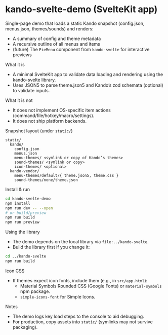 # kando-svelte-demo (SvelteKit app)

Single-page demo that loads a static Kando snapshot (config.json, menus.json, themes/sounds) and renders:
- A summary of config and theme metadata
- A recursive outline of all menus and items
- (future) The `PieMenu` component from `kando-svelte` for interactive previews

What it is
- A minimal SvelteKit app to validate data loading and rendering using the kando-svelte library.
- Uses JSON5 to parse theme.json5 and Kando’s zod schemata (optional) to validate inputs.

What it is not
- It does not implement OS-specific item actions (command/file/hotkey/macro/settings).
- It does not ship platform backends.

Snapshot layout (under `static/`)
```
static/
  kando/
    config.json
    menus.json
    menu-themes/ <symlink or copy of Kando’s themes>
    sound-themes/ <symlink or copy>
    icon-themes/ <optional>
  kando-vendor/
    menu-themes/default/{ theme.json5, theme.css }
    sound-themes/none/theme.json
```

Install & run
```bash
cd kando-svelte-demo
npm install
npm run dev -- --open
# or build/preview
npm run build
npm run preview
```

Using the library
- The demo depends on the local library via `file:../kando-svelte`.
- Build the library first if you change it:
```bash
cd ../kando-svelte
npm run build
```

Icon CSS
- If themes expect icon fonts, include them (e.g., in `src/app.html`):
  - Material Symbols Rounded CSS (Google Fonts) or `material-symbols` npm package.
  - `simple-icons-font` for Simple Icons.

Notes
- The demo logs key load steps to the console to aid debugging.
- For production, copy assets into `static/` (symlinks may not survive packaging).
